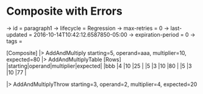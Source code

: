 # Composite with Errors

-> id = paragraph1
-> lifecycle = Regression
-> max-retries = 0
-> last-updated = 2016-10-14T10:42:12.6587850-05:00
-> expiration-period = 0
-> tags = 

[Composite]
|> AddAndMultiply starting=5, operand=aaa, multiplier=10, expected=80
|> AddAndMultiplyTable
    [Rows]
    |starting|operand|multiplier|expected|
    |bbb     |4      |10        |25      |
    |5       |3      |10        |80      |
    |5       |3      |10        |77      |

|> AddAndMultiplyThrow starting=3, operand=2, multiplier=4, expected=20
~~~
